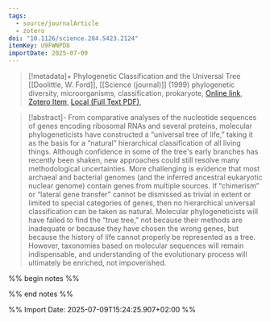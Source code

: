 ```yaml
---
tags:
  - source/journalArticle
  - zotero
doi: "10.1126/science.284.5423.2124"
itemKey: U9FWNPD8
importDate: 2025-07-09
---
```

>[!metadata]+
> Phylogenetic Classification and the Universal Tree
> [[Doolittle, W. Ford]], 
> [[Science (journal)]] (1999)
> phylogenetic diversity, microorganisms, classification, prokaryote, 
> [Online link](https://www.science.org/doi/10.1126/science.284.5423.2124), [Zotero Item](zotero://select/library/items/U9FWNPD8), [Local (Full Text PDF)](file://C:/Users/aburg/Documents/references/zotero/storage/HKI9TWX7/Doolittle1999_PhylogeneticClassification.pdf), 

>[!abstract]-
>From comparative analyses of the nucleotide sequences of genes encoding ribosomal RNAs and several proteins, molecular phylogeneticists have constructed a “universal tree of life,” taking it as the basis for a “natural” hierarchical classification of all living things. Although confidence in some of the tree's early branches has recently been shaken, new approaches could still resolve many methodological uncertainties. More challenging is evidence that most archaeal and bacterial genomes (and the inferred ancestral eukaryotic nuclear genome) contain genes from multiple sources. If “chimerism” or “lateral gene transfer” cannot be dismissed as trivial in extent or limited to special categories of genes, then no hierarchical universal classification can be taken as natural. Molecular phylogeneticists will have failed to find the “true tree,” not because their methods are inadequate or because they have chosen the wrong genes, but because the history of life cannot properly be represented as a tree. However, taxonomies based on molecular sequences will remain indispensable, and understanding of the evolutionary process will ultimately be enriched, not impoverished.

%% begin notes %%

%% end notes %%

%% Import Date: 2025-07-09T15:24:25.907+02:00 %%
